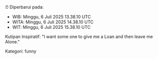⏰ Diperbarui pada:
- WIB: Minggu, 6 Juli 2025 13.38.10 UTC
- WITA: Minggu, 6 Juli 2025 14.38.10 UTC
- WIT: Minggu, 6 Juli 2025 15.38.10 UTC

Kutipan Inspiratif:
"I want some one to give me a Loan and then leave me Alone."


Kategori: funny

